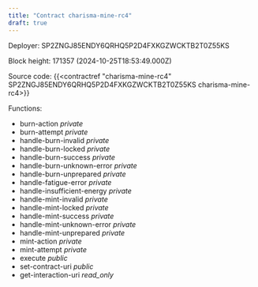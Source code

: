 ```yaml
---
title: "Contract charisma-mine-rc4"
draft: true
---
```

Deployer: SP2ZNGJ85ENDY6QRHQ5P2D4FXKGZWCKTB2T0Z55KS


 



Block height: 171357 (2024-10-25T18:53:49.000Z)

Source code: {{<contractref "charisma-mine-rc4" SP2ZNGJ85ENDY6QRHQ5P2D4FXKGZWCKTB2T0Z55KS charisma-mine-rc4>}}

Functions:

* burn-action _private_
* burn-attempt _private_
* handle-burn-invalid _private_
* handle-burn-locked _private_
* handle-burn-success _private_
* handle-burn-unknown-error _private_
* handle-burn-unprepared _private_
* handle-fatigue-error _private_
* handle-insufficient-energy _private_
* handle-mint-invalid _private_
* handle-mint-locked _private_
* handle-mint-success _private_
* handle-mint-unknown-error _private_
* handle-mint-unprepared _private_
* mint-action _private_
* mint-attempt _private_
* execute _public_
* set-contract-uri _public_
* get-interaction-uri _read_only_
